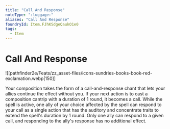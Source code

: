 ```yaml
---
title: "Call And Response"
noteType: ":luggage:"
aliases: "Call And Response"
foundryId: Item.FJhKSdgeQaukO1e0
tags:
  - Item
---
```


# Call And Response
![[pathfinder2e/Feats/zz_asset-files/icons-sundries-books-book-red-exclamation.webp|150]]

Your composition takes the form of a call-and-response chant that lets your allies continue the effect without you. If your next action is to cast a composition cantrip with a duration of 1 round, it becomes a call. While the spell is active, one ally of your choice affected by the spell can respond to your call as a single action that has the auditory and concentrate traits to extend the spell's duration by 1 round. Only one ally can respond to a given call, and responding to the ally's response has no additional effect.
